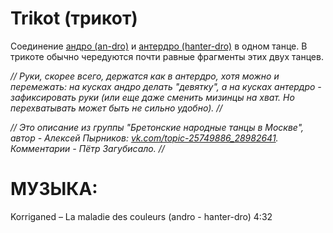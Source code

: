 Trikot (трикот)
===============
Соединение [андро (an-dro)](an-dro-nevez.md) и [антердро (hanter-dro)](hanter-dro.md) в одном танце. В трикоте обычно чередуются почти равные фрагменты этих двух танцев.

_// Руки, скорее всего, держатся как в антердро, хотя можно и перемежать: на кусках андро делать "девятку", а на кусках антердро - зафиксировать руки (или еще даже сменить мизинцы на хват. Но перехватывать может быть не сильно удобно). //_

_// Это описание из группы "Бретонские народные танцы в Москве", автор - Алексей Пырников: [vk.com/topic-25749886_28982641](https://vk.com/topic-25749886_28982641). Комментарии - Пётр Загубисало. //_

МУЗЫКА:
=======
Korriganed – La maladie des couleurs (andro - hanter-dro) 4:32
